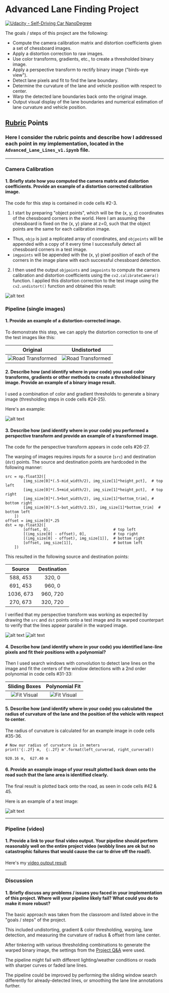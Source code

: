 
# Advanced Lane Finding Project
[![Udacity - Self-Driving Car NanoDegree](https://s3.amazonaws.com/udacity-sdc/github/shield-carnd.svg)](http://www.udacity.com/drive)

The goals / steps of this project are the following:

* Compute the camera calibration matrix and distortion coefficients given a set of chessboard images.
* Apply a distortion correction to raw images.
* Use color transforms, gradients, etc., to create a thresholded binary image.
* Apply a perspective transform to rectify binary image ("birds-eye view").
* Detect lane pixels and fit to find the lane boundary.
* Determine the curvature of the lane and vehicle position with respect to center.
* Warp the detected lane boundaries back onto the original image.
* Output visual display of the lane boundaries and numerical estimation of lane curvature and vehicle position.

[//]: # (Image References)

[image1]: ./examples/board_undist.png "Undistorted"
[image2]: ./test_images/test1.jpg "Road Transformed"
[image2-1]: ./examples/test1_undist.jpg "Road Transformed"
[image3]: ./examples/orig_to_thresh.png "Binary Example"
[image4]: ./examples/warped_test.png "Warp Test"
[image4-1]: ./examples/orig_to_warped.png "Warp Example"
[image5]: ./examples/conv_boxes.png "Fit Visual"
[image5-1]: ./examples/conv_lanes.png "Fit Visual"
[image6]: ./examples/lanes_plus_curv.png "Output"
[video1]: ./output_video.mp4 "Video"

## [Rubric](https://review.udacity.com/#!/rubrics/571/view) Points
### Here I consider the rubric points and describe how I addressed each point in my implementation, located in the `Advanced_Lane_Lines_v1.ipynb` file.  

---

### Camera Calibration

#### 1. Briefly state how you computed the camera matrix and distortion coefficients. Provide an example of a distortion corrected calibration image.

The code for this step is contained in code cells #2-3.

1. I start by preparing "object points", which will be the (x, y, z) coordinates of the chessboard corners in the world. Here I am assuming the chessboard is fixed on the (x, y) plane at z=0, such that the object points are the same for each calibration image.  
- Thus, `objp` is just a replicated array of coordinates, and `objpoints` will be appended with a copy of it every time I successfully detect all chessboard corners in a test image.  
- `imgpoints` will be appended with the (x, y) pixel position of each of the corners in the image plane with each successful chessboard detection.  

2. I then used the output `objpoints` and `imgpoints` to compute the camera calibration and distortion coefficients using the `cv2.calibrateCamera()` function.  I applied this distortion correction to the test image using the `cv2.undistort()` function and obtained this result: 

![alt text][image1]

### Pipeline (single images)

#### 1. Provide an example of a distortion-corrected image.
To demonstrate this step, we can apply the distortion correction to one of the test images like this:

| Original    | Undistorted  | 
|:-----------:|:-------------:|
| ![][image2] | ![][image2-1] |


#### 2. Describe how (and identify where in your code) you used color transforms, gradients or other methods to create a thresholded binary image.  Provide an example of a binary image result.
I used a combination of color and gradient thresholds to generate a binary image (thresholding steps in code cells #24-25).  

Here's an example:

![alt text][image3]

#### 3. Describe how (and identify where in your code) you performed a perspective transform and provide an example of a transformed image.

The code for the perspective transform appears in code cells #26-27.

The warping of images requires inputs for a source (`src`) and destination (`dst`) points.  The source and destination points are hardcoded in the following manner:

```
src = np.float32([
        [img_size[0]*(.5-mid_width/2), img_size[1]*height_pct],  # top left
        [img_size[0]*(.5+mid_width/2), img_size[1]*height_pct],  # top right
        [img_size[0]*(.5+bot_width/2), img_size[1]*bottom_trim], # bottom right
        [img_size[0]*(.5-bot_width/2.15), img_size[1]*bottom_trim]  # bottom left
    ])
offset = img_size[0]*.25
dst = np.float32([
        [offset, 0],                            # top left
        [(img_size[0] - offset), 0],            # top right
        [(img_size[0] - offset), img_size[1]],  # bottom right
        [offset, img_size[1]],                  # bottom left
    ])
```
This resulted in the following source and destination points:

| Source        | Destination   | 
|:-------------:|:-------------:| 
| 588, 453      | 320, 0        | 
| 691, 453      | 960, 0        |
| 1036, 673     | 960, 720      |
| 270, 673      | 320, 720      |


I verified that my perspective transform was working as expected by drawing the `src` and `dst` points onto a test image and its warped counterpart to verify that the lines appear parallel in the warped image.

![alt text][image4]
![alt text][image4-1]

#### 4. Describe how (and identify where in your code) you identified lane-line pixels and fit their positions with a polynomial?

Then I used search windows with convolution to detect lane lines on the image and fit the centers of the window detections with a 2nd order polynomial in code cells #31-33:

| Sliding Boxes   | Polynomial Fit | 
|:--------------:|:--------------:|
| ![][image5]    | ![][image5-1]  |

#### 5. Describe how (and identify where in your code) you calculated the radius of curvature of the lane and the position of the vehicle with respect to center.

The radius of curvature is calculated for an example image in code cells #35-36.

```
# Now our radius of curvature is in meters
print('{:.2f} m,  {:.2f} m'.format(left_curverad, right_curverad))
```
```
920.16 m,  627.40 m
```

#### 6. Provide an example image of your result plotted back down onto the road such that the lane area is identified clearly.

The final result is plotted back onto the road, as seen in code cells #42 & 45.

Here is an example of a test image:

![alt text][image6]

---

### Pipeline (video)

#### 1. Provide a link to your final video output.  Your pipeline should perform reasonably well on the entire project video (wobbly lines are ok but no catastrophic failures that would cause the car to drive off the road!).

Here's my [video output result](./output_video.mp4)

---

### Discussion

#### 1. Briefly discuss any problems / issues you faced in your implementation of this project.  Where will your pipeline likely fail?  What could you do to make it more robust?

The basic approach was taken from the classroom and listed above in the "goals / steps" of the project.

This included undistorting, gradient & color thresholding, warping, lane detection, and measuring the curvature of radius & offset from lane center.

After tinkering with various thresholding combinations to generate the warped binary image, the settings from the [Project Q&A](https://www.youtube.com/watch?v=vWY8YUayf9Q) were used. 

The pipeline might fail with different lighting/weather conditions or roads with sharper curves or faded lane lines.

The pipeline could be improved by performing the sliding window search differently for already-detected lines, or smoothing the lane line annotations further.  
